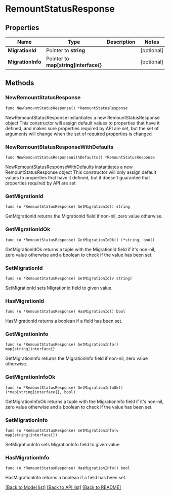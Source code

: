 # RemountStatusResponse


## Properties

Name | Type | Description | Notes
------------ | ------------- | ------------- | -------------
**MigrationId** | Pointer to **string** |  | [optional] 
**MigrationInfo** | Pointer to **map[string]interface{}** |  | [optional] 



## Methods


### NewRemountStatusResponse

`func NewRemountStatusResponse() *RemountStatusResponse`

NewRemountStatusResponse instantiates a new RemountStatusResponse object
This constructor will assign default values to properties that have it defined,
and makes sure properties required by API are set, but the set of arguments
will change when the set of required properties is changed

### NewRemountStatusResponseWithDefaults

`func NewRemountStatusResponseWithDefaults() *RemountStatusResponse`

NewRemountStatusResponseWithDefaults instantiates a new RemountStatusResponse object
This constructor will only assign default values to properties that have it defined,
but it doesn't guarantee that properties required by API are set


### GetMigrationId

`func (o *RemountStatusResponse) GetMigrationId() string`

GetMigrationId returns the MigrationId field if non-nil, zero value otherwise.

### GetMigrationIdOk

`func (o *RemountStatusResponse) GetMigrationIdOk() (*string, bool)`

GetMigrationIdOk returns a tuple with the MigrationId field if it's non-nil, zero value otherwise
and a boolean to check if the value has been set.

### SetMigrationId

`func (o *RemountStatusResponse) SetMigrationId(v string)`

SetMigrationId sets MigrationId field to given value.


### HasMigrationId

`func (o *RemountStatusResponse) HasMigrationId() bool`

HasMigrationId returns a boolean if a field has been set.




### GetMigrationInfo

`func (o *RemountStatusResponse) GetMigrationInfo() map[string]interface{}`

GetMigrationInfo returns the MigrationInfo field if non-nil, zero value otherwise.

### GetMigrationInfoOk

`func (o *RemountStatusResponse) GetMigrationInfoOk() (*map[string]interface{}, bool)`

GetMigrationInfoOk returns a tuple with the MigrationInfo field if it's non-nil, zero value otherwise
and a boolean to check if the value has been set.

### SetMigrationInfo

`func (o *RemountStatusResponse) SetMigrationInfo(v map[string]interface{})`

SetMigrationInfo sets MigrationInfo field to given value.


### HasMigrationInfo

`func (o *RemountStatusResponse) HasMigrationInfo() bool`

HasMigrationInfo returns a boolean if a field has been set.









[[Back to Model list]](../README.md#documentation-for-models) [[Back to API list]](../README.md#documentation-for-api-endpoints) [[Back to README]](../README.md)


